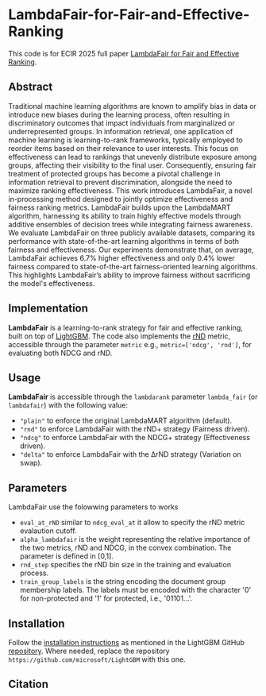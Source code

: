 LambdaFair-for-Fair-and-Effective-Ranking
===============================

This code is for ECIR 2025 full paper [LambdaFair for Fair and Effective Ranking]().

Abstract
---
Traditional machine learning algorithms are known to amplify bias in data or introduce new biases during the learning process, often resulting in discriminatory outcomes that impact individuals from marginalized or underrepresented groups.
In information retrieval, one application of machine learning is learning-to-rank frameworks, typically employed to reorder items based on their relevance to user interests. This focus on effectiveness can lead to rankings that unevenly distribute exposure among groups, affecting their visibility to the final user.
Consequently, ensuring fair treatment of protected groups has become a pivotal challenge in information retrieval to prevent discrimination, alongside the need to maximize ranking effectiveness.
This work introduces LambdaFair, a novel in-processing method designed to jointly optimize effectiveness and fairness ranking metrics.
LambdaFair builds upon the LambdaMART algorithm, harnessing its ability to train highly effective models through additive ensembles of decision trees while integrating fairness awareness.
We evaluate LambdaFair on three publicly available datasets, comparing its performance with state-of-the-art learning algorithms in terms of both fairness and effectiveness.
Our experiments demonstrate that, on average, LambdaFair achieves 6.7\% higher effectiveness and only 0.4\% lower fairness compared to state-of-the-art fairness-oriented learning algorithms.
This highlights LambdaFair’s ability to improve fairness without sacrificing the model's effectiveness.

Implementation
---
**LambdaFair** is a learning-to-rank strategy for fair and effective ranking, built on top of [LightGBM](https://github.com/microsoft/LightGBM).
The code also implements the [rND](https://dl.acm.org/doi/10.1145/3085504.3085526) metric, accessible through the parameter ``metric`` e.g., ``metric=['ndcg', 'rnd']``, for evaluating both NDCG and rND.

Usage
---
**LambdaFair** is accessible through the ``lambdarank`` parameter ``lambda_fair`` (or ``lambdafair``) with the following value:
  - ``"plain"`` to enforce the original LambdaMART algorithm (default).
  - ``"rnd"`` to enforce LambdaFair with the rND+ strategy (Fairness driven).
  - ``"ndcg"`` to enforce LambdaFair with the NDCG+ strategy (Effectiveness driven).
  - ``"delta"`` to enforce LambdaFair with the ΔrND strategy (Variation on swap).

Parameters
---
LambdaFair use the folowwing parameters to works
  - ``eval_at_rND`` similar to ``ndcg_eval_at`` it allow to specify the rND metric evalaution cutoff.
  - ``alpha_lambdafair`` is the weight representing the relative importance of the two metrics, rND and NDCG, in the convex combination. The parameter is defined in [0,1].
  - ``rnd_step`` specifies the rND bin size in the training and evaluation process.
  - ``train_group_labels`` is the string encoding the document group membership labels. The labels must be encoded with the character '0' for non-protected and '1' for protected, i.e., '01101...'.

Installation
---
Follow the [installation instructions](https://lightgbm.readthedocs.io/en/latest/Installation-Guide.html) as mentioned in the LightGBM GitHub [repository](https://github.com/microsoft/LightGBM).
Where needed, replace the repository ``https://github.com/microsoft/LightGBM`` with this one.

Citation
---

```
```
